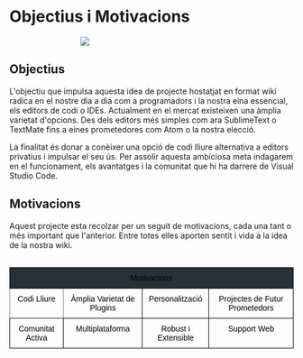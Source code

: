 <!-- TITLE: Objectius i Motivacions -->
<!-- SUBTITLE: Objectius i Motivacions -->

# Objectius i Motivacions

<img style="margin-left: 25%; max-height: 30em; min-width: 50%" src="https://cdn-images-1.medium.com/max/2000/1*X64AU60quzkkR-Gi0mk7Gg.png">

## Objectius
L'objectiu que impulsa aquesta idea de projecte hostatjat en format wiki radica en el nostre dia a dia com a programadors i la nostra eina essencial, els editors de codi o IDEs. Actualment en el mercat existeixen una àmplia varietat d'opcions. Des dels editors més simples com ara SublimeText o TextMate fins a eines prometedores com Atom o la nostra elecció.

La finalitat és donar a conèixer una opció de codi lliure alternativa a editors privatius i impulsar el seu ús. Per assolir aquesta ambiciosa meta indagarem en el funcionament, els avantatges i la comunitat que hi ha darrere de Visual Studio Code.

## Motivacions
Aquest projecte esta recolzar per un seguit de motivacions, cada una tant o més important que l'anterior. Entre totes elles aporten sentit i vida a la idea de la nostra wiki.

<br>

<table style="border-collapse:collapse;border-spacing:0; margin: auto; color:black" class="tg">
	<tr>
		<th style="background-color: #263238;border: 1px solid #37474f;font-family:Arial, sans-serif;font-size:14px;font-weight:normal;padding:10px 5px;border-style:solid;border-width:1px;overflow:hidden;word-break:normal;border-color:black;text-align:center;vertical-align:top" colspan="4">Motivacions</th>
		</tr>
		<tr>
			<td style="font-family:Arial, sans-serif;font-size:14px;padding:10px 5px;border-style:solid;border-width:1px;overflow:hidden;word-break:normal;border-color:inherit;text-align:center;vertical-align:top">Codi Lliure<br>
			</td>
			<td style="font-family:Arial, sans-serif;font-size:14px;padding:10px 5px;border-style:solid;border-width:1px;overflow:hidden;word-break:normal;border-color:black;text-align:center;vertical-align:top">Àmplia Varietat de Plugins<br>
			</td>
			<td style="font-family:Arial, sans-serif;font-size:14px;padding:10px 5px;border-style:solid;border-width:1px;overflow:hidden;word-break:normal;border-color:black;text-align:center;vertical-align:top">Personalització
			</td>
			<td style="font-family:Arial, sans-serif;font-size:14px;padding:10px 5px;border-style:solid;border-width:1px;overflow:hidden;word-break:normal;border-color:black;text-align:center;vertical-align:top">Projectes de Futur Prometedors
			</td>
		</tr>
		<tr>
			<td style="font-family:Arial, sans-serif;font-size:14px;padding:10px 5px;border-style:solid;border-width:1px;overflow:hidden;word-break:normal;border-color:black;text-align:center;vertical-align:top">Comunitat Activa
			</td>
			<td style="font-family:Arial, sans-serif;font-size:14px;padding:10px 5px;border-style:solid;border-width:1px;overflow:hidden;word-break:normal;border-color:black;text-align:center;vertical-align:top">Multiplataforma
			</td>
			<td style="font-family:Arial, sans-serif;font-size:14px;padding:10px 5px;border-style:solid;border-width:1px;overflow:hidden;word-break:normal;border-color:black;text-align:center;vertical-align:top">Robust i Extensible
			</td>
			<td style="font-family:Arial, sans-serif;font-size:14px;padding:10px 5px;border-style:solid;border-width:1px;overflow:hidden;word-break:normal;border-color:black;text-align:center;vertical-align:top">Support Web<br>
			</td>
		</tr>
</table>